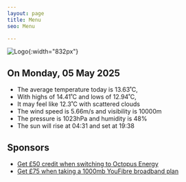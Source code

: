 ```yaml
---
layout: page
title: Menu
seo: Menu

---
```


![Logo](/images/logo.jpg){:width="832px"}

<!-- weather_marker starts -->
## On Monday, 05 May 2025

- The average temperature today is 13.63˚C,
- With highs of 14.41˚C and lows of 12.94˚C,
- It may feel like 12.3˚C with scattered clouds
- The wind speed is 5.66m/s and visibility is 10000m
- The pressure is 1023hPa and humidity is 48%
- The sun will rise at 04:31 and set at 19:38

<!-- weather_marker ends -->

## Sponsors

- [Get £50 credit when switching to Octopus Energy](https://bit.ly/3oD1nnS)
- [Get £75 when taking a 1000mb YouFibre broadband plan](https://aklam.io/91zWhU?)
